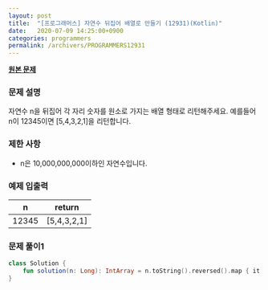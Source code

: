 ```yaml
---
layout: post
title:  "[프로그래머스] 자연수 뒤집어 배열로 만들기 (12931)(Kotlin)"
date:   2020-07-09 14:25:00+0900
categories: programmers
permalink: /archivers/PROGRAMMERS12931
---
```


**[원본 문제](https://programmers.co.kr/learn/courses/30/lessons/12931)**

### 문제 설명

자연수 n을 뒤집어 각 자리 숫자를 원소로 가지는 배열 형태로 리턴해주세요.
예를들어 n이 12345이면 [5,4,3,2,1]을 리턴합니다.

### 제한 사항

  * n은 10,000,000,000이하인 자연수입니다.

### 예제 입출력

|n|return|
|-|-|
|12345|[5,4,3,2,1]|

### 문제 풀이1

```kotlin
class Solution {
    fun solution(n: Long): IntArray = n.toString().reversed().map { it.toInt() - 48 }.toIntArray()
}
```
